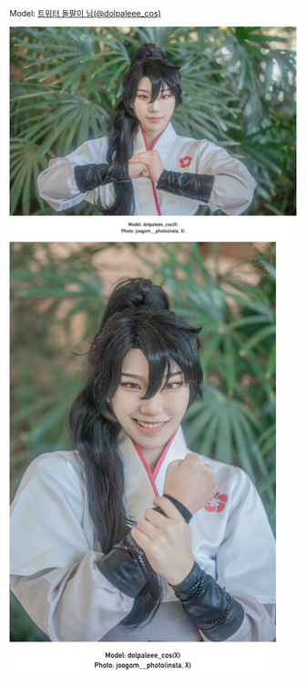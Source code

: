 ﻿---
dddd: 2023.12.16 서코
nickname: 돌팔이
sns_type: x
sns_id: dolpaleee_cos
---

Model: <a href="https://x.com/dolpaleee_cos" target="_blank">트위터 돌팔이 님(@dolpaleee_cos)</a>

![DSC09332.jpg](/assets/img/2023/12-16/DSC09332.jpg)
![DSC09350.jpg](/assets/img/2023/12-16/DSC09350.jpg)